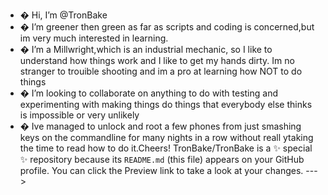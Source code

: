 - � Hi, I’m @TronBake
- � I’m greener then green as far as scripts and coding is concerned,but im very much interested in learning. 
- � I’m a Millwright,which is an industrial mechanic, so I like to understand how things work and I like to get my hands dirty. Im no stranger to trouible shooting and im a pro at learning how NOT to do things
- � I’m looking to collaborate on anything to do with testing and experimenting with making things do things that everybody else thinks is impossible or very unlikely
- � Ive managed to unlock and root a few phones from just smashing keys on the commandline for many nights in a row without reall ytaking the time to read how to do it.Cheers!
TronBake/TronBake is a ✨ special ✨ repository because its `README.md` (this file) appears on your GitHub profile.
You can click the Preview link to take a look at your changes.
--->
